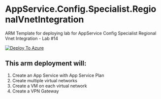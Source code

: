 # AppService.Config.Specialist.RegionalVnetIntegration
ARM Template for deploying lab for AppService Config Specialist Regional Vnet Integration - Lab #14

[![Deploy To Azure](https://aka.ms/deploytoazurebutton)](https://portal.azure.com/#create/Microsoft.Template/uri/https%3A%2F%2Fraw.githubusercontent.com%2Famymcel%2FAppService.Config.Specialist.Vnet.2%2Fmain%2Fazuredeploy.json)


## This arm deployment will:

1. Create an App Service with App Service Plan
2. Create multiple virtual networks
4. Create a VM on each virtual network
5. Create a VPN Gateway
